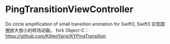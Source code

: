 # PingTransitionViewController
Do circle amplification of small transition animation for Swift3, Swift3 实现圆圈放大放小的转场动画。 fork Object-C：https://github.com/KittenYang/KYPingTransition
